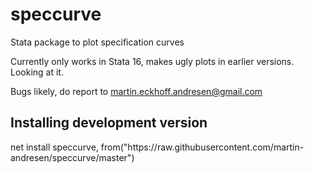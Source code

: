 # speccurve
Stata package to plot specification curves

Currently only works in Stata 16, makes ugly plots in earlier versions. Looking at it.

Bugs likely, do report to martin.eckhoff.andresen@gmail.com

<h2>Installing development version</h2>
net install speccurve, from("https://raw.githubusercontent.com/martin-andresen/speccurve/master")
